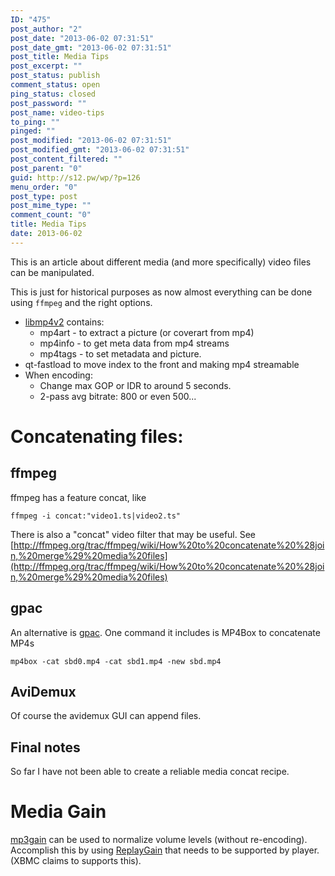 ```yaml
---
ID: "475"
post_author: "2"
post_date: "2013-06-02 07:31:51"
post_date_gmt: "2013-06-02 07:31:51"
post_title: Media Tips
post_excerpt: ""
post_status: publish
comment_status: open
ping_status: closed
post_password: ""
post_name: video-tips
to_ping: ""
pinged: ""
post_modified: "2013-06-02 07:31:51"
post_modified_gmt: "2013-06-02 07:31:51"
post_content_filtered: ""
post_parent: "0"
guid: http://s12.pw/wp/?p=126
menu_order: "0"
post_type: post
post_mime_type: ""
comment_count: "0"
title: Media Tips
date: 2013-06-02
---
```


This is an article about different media (and more specifically)
video files can be manipulated.

This is just for historical purposes as now almost everything can be
done using `ffmpeg` and the right options.

*   [libmp4v2](http://code.google.com/p/mp4v2/) contains:
    *   mp4art - to extract a picture (or coverart from mp4)
    *   mp4info - to get meta data from mp4 streams
    *   mp4tags - to set metadata and picture.
*   qt-fastload to move index to the front and making mp4 streamable
*   When encoding:
    *   Change max GOP or IDR to around 5 seconds.
    *   2-pass avg bitrate: 800 or even 500...

# Concatenating files:

## ffmpeg

ffmpeg has a feature concat, like

```
ffmpeg -i concat:"video1.ts|video2.ts"

```

There is also a "concat" video filter that may be useful. See
[http://ffmpeg.org/trac/ffmpeg/wiki/How%20to%20concatenate%20%28join,%20merge%29%20media%20files](http://ffmpeg.org/trac/ffmpeg/wiki/How%20to%20concatenate%20%28join,%20merge%29%20media%20files)

## gpac

An alternative is [gpac](http://gpac.wp.mines-telecom.fr/). One command
it includes is MP4Box to concatenate MP4s

```
mp4box -cat sbd0.mp4 -cat sbd1.mp4 -new sbd.mp4

```

## AviDemux

Of course the avidemux GUI can append files.

## Final notes

So far I have not been able to create a reliable media concat recipe.

# Media Gain

[mp3gain](http://mp3gain.sourceforge.net/) can be used to normalize
volume levels (without re-encoding). Accomplish this by using
[ReplayGain](http://en.wikipedia.org/wiki/ReplayGain) that needs to be
supported by player. (XBMC claims to supports this).
